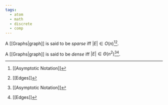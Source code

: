 ```yaml
---
tags:
  - atom
  - math
  - discrete
  - comp
---
```

A [[Graphs|graph]] is said to be *sparse* iff $|E| \in O(n)$[^1][^2].

A [[Graphs|graph]] is said to be *dense* iff $|E| \in \Theta(n^2)$[^1][^2].

[^1]: [[Asymptotic Notation]]
[^2]: [[Edges]]
